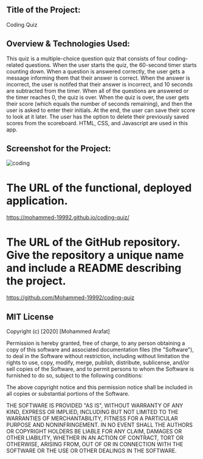 ## Title of the Project:
Coding Quiz

## Overview & Technologies Used:
This quiz is a multiple-choice question quiz that consists of four coding-related questions. When the user starts the quiz, the 60-second timer starts counting down. When a question is answered correctly, the user gets a message informing them that their answer is correct. When the answer is incorrect, the user is notifed that their answer is incorrect, and 10 seconds are subtracted from the timer. 
When all of the questions are answered or the timer reaches 0, the quiz is over. When the quiz is over, the user gets their score (which equals the number of seconds remaining), and then the user is asked to enter their initials.
At the end, the user can save their score to look at it later.
The user has the option to delete their previously saved scores from the scoreboard.
HTML, CSS, and Javascript are used in this app.

## Screenshot for the Project:

![coding](https://user-images.githubusercontent.com/67847324/95349520-29d26f80-088d-11eb-9899-3cd987ab19dd.gif)

# The URL of the functional, deployed application.
https://mohammed-19992.github.io/coding-quiz/

# The URL of the GitHub repository. Give the repository a unique name and include a README describing the project.
https://github.com/Mohammed-19992/coding-quiz

## MIT License

Copyright (c) [2020] [Mohammed Arafat]

Permission is hereby granted, free of charge, to any person obtaining a copy
of this software and associated documentation files (the "Software"), to deal
in the Software without restriction, including without limitation the rights
to use, copy, modify, merge, publish, distribute, sublicense, and/or sell
copies of the Software, and to permit persons to whom the Software is
furnished to do so, subject to the following conditions:

The above copyright notice and this permission notice shall be included in all
copies or substantial portions of the Software.

THE SOFTWARE IS PROVIDED "AS IS", WITHOUT WARRANTY OF ANY KIND, EXPRESS OR
IMPLIED, INCLUDING BUT NOT LIMITED TO THE WARRANTIES OF MERCHANTABILITY,
FITNESS FOR A PARTICULAR PURPOSE AND NONINFRINGEMENT. IN NO EVENT SHALL THE
AUTHORS OR COPYRIGHT HOLDERS BE LIABLE FOR ANY CLAIM, DAMAGES OR OTHER
LIABILITY, WHETHER IN AN ACTION OF CONTRACT, TORT OR OTHERWISE, ARISING FROM,
OUT OF OR IN CONNECTION WITH THE SOFTWARE OR THE USE OR OTHER DEALINGS IN THE
SOFTWARE.
